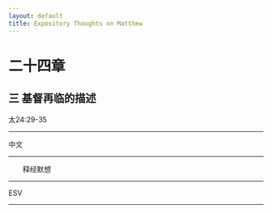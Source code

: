 ```yaml
---
layout: default
title: Expository Thoughts on Matthew
---
```


# 二十四章 

## 三 基督再临的描述

太24:29-35

***

中文<br>

***

&emsp;&emsp;释经默想

***

ESV

***
